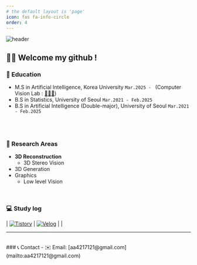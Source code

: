```yaml
---
# the default layout is 'page'
icon: fas fa-info-circle
order: 4
---
```


![header](https://capsule-render.vercel.app/api?type=waving&height=267&color=gradient&text=Jiyoung%20Seo&section=header&reversal=false&textBg=false)

## 👋🏼 Welcome my github !
### 📖 Education 
- M.S in Artificial Intelligence, Korea University `Mar.2025 - ` (Computer Vision Lab : [👨🏻‍🏫](https://kuaicv.com/))
- B.S in Statistics, University of Seoul `Mar.2021 - Feb.2025`
- B.S in Artificial Intelligence (Double-major), University of Seoul `Mar.2021 - Feb.2025`
<br>
<br/>

### 📍 Research Areas
- **3D Reconstruction**
  - 3D Stereo Vision
- 3D Generation
- Graphics
  - Low level Vision

<br>

### 💻 Study log
| [![Tistory](https://img.shields.io/badge/Tistory-FF5722?style=for-the-badge&logo=Tistory&logoColor=white)](https://zy0-ng531.tistory.com/) | [![Velog](https://img.shields.io/badge/Velog-20C997?style=for-the-badge&logo=Velog&logoColor=white)](https://velog.io/@zyounguri/posts) |
| 

---

<br>
### 📞 Contact
- ✉️ Email: [aa4217121@gmail.com](mailto:aa4217121@gmail.com)
